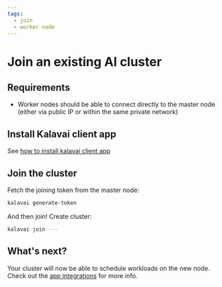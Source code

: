 ```yaml
---
tags:
  - join
  - worker node
---
```


# Join an existing AI cluster

## Requirements

* Worker nodes should be able to connect directly to the master node (either via public IP or within the same private network)

## Install Kalavai client app

See [how to install kalavai client app](install_client.md)

## Join the cluster

Fetch the joining token from the master node:
```bash
kalavai generate-token
```

And then join!
Create cluster:
```bash
kalavai join ---
```

## What's next?

Your cluster will now be able to schedule workloads on the new node. Check out the [app integrations](install_apps.md) for more info.
